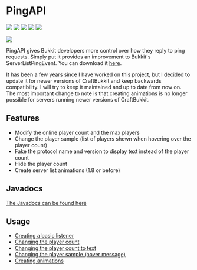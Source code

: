 # PingAPI
[<img src="https://img.shields.io/badge/minecraft-1.14.1-important.svg">]()
[<img src="https://img.shields.io/badge/craftbukkit-1.7.5%20--%201.14.1-critical.svg">]()
[<img src="https://img.shields.io/badge/release-v1.1.1-blue.svg">]() 
[<img src="https://img.shields.io/badge/license-MIT-blue.svg">](https://github.com/henry-anderson/PingAPI/blob/master/LICENSE)
[<img src="https://img.shields.io/spiget/downloads/3829.svg?color=blue">](https://www.spigotmc.org/resources/pingapi.3829/)

<img src="http://i.imgur.com/vIWvOUv.gif"></img>

PingAPI gives Bukkit developers more control over how they reply to ping requests. Simply put it provides an improvement to Bukkit's ServerListPingEvent. You can download it <a href="http://www.spigotmc.org/resources/pingapi.3829/">here</a>.  

It has been a few years since I have worked on this project, but I decided to update it for newer versions of CraftBukkit and keep backwards compatibility. I will try to keep it maintained and up to date from now on. The most important change to note is that creating animations is no longer possible for servers running newer versions of CraftBukkit.

## Features
- Modify the online player count and the max players
- Change the player sample (list of players shown when hovering over the player count)
- Fake the protocol name and version to display text instead of the player count
- Hide the player count
- Create server list animations (1.8 or before)

## Javadocs
<a href="http://henry-anderson.github.io/PingAPI/">The Javadocs can be found here</a>

## Usage
- [Creating a basic listener](usage/listener.md)
- [Changing the player count](usage/player_count.md)
- [Changing the player count to text](usage/player_count_to_text.md)
- [Changing the player sample (hover message)](usage/player_sample.md)
- [Creating animations](usage/animations.md)
